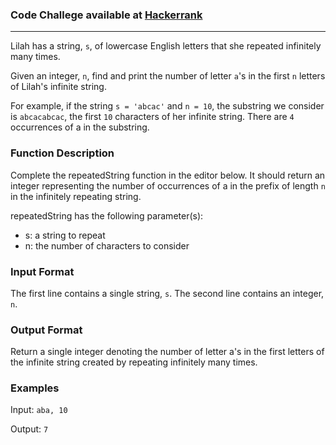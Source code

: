 ### Code Challege available at [Hackerrank](https://www.hackerrank.com/challenges/repeated-string/problem?h_r=profile)
---
Lilah has a string, `s`, of lowercase English letters that she repeated infinitely many times.

Given an integer, `n`, find and print the number of letter `a`'s in the first `n` letters of Lilah's infinite string.

For example, if the string `s = 'abcac'` and `n = 10`, the substring we consider is `abcacabcac`, the first `10` characters of her infinite string. There are `4` occurrences of a in the substring.

### Function Description

Complete the repeatedString function in the editor below. It should return an integer representing the number of occurrences of a in the prefix of length `n` in the infinitely repeating string.

repeatedString has the following parameter(s):

- s: a string to repeat
- n: the number of characters to consider

### Input Format

The first line contains a single string, `s`. 
The second line contains an integer, `n`.

### Output Format

Return a single integer denoting the number of letter a's in the first  letters of the infinite string created by repeating  infinitely many times.

### Examples
Input: `aba, 10`

Output: `7`